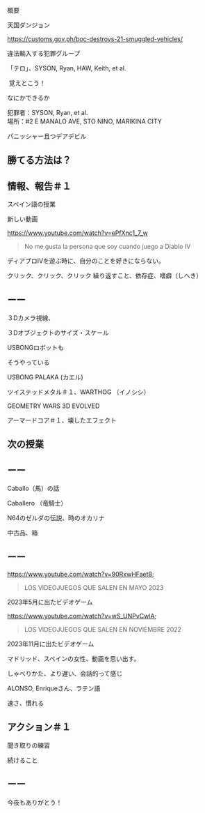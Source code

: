 概要

天国ダンジョン

https://customs.gov.ph/boc-destroys-21-smuggled-vehicles/

違法輸入する犯罪グループ

「テロ」、SYSON, Ryan, HAW, Keith, et al.

 覚えとこう！

なにかできるか

犯罪者：SYSON, Ryan, et al.<br/>
場所：#2 E MANALO AVE, STO NINO, MARIKINA CITY

パニッシャー且つデアデビル

## 勝てる方法は？

## 情報、報告＃１

スペイン語の授業

新しい動画

https://www.youtube.com/watch?v=ePfXnc1_7_w

> No me gusta la persona que soy cuando juego a Diablo IV

ディアブロIVを遊ぶ時に、自分のことを好きにならない。

クリック、クリック、クリック
繰り返すこと、依存症、嗜癖（しへき）

## ーー

３Dカメラ視線、

３Dオブジェクトのサイズ・スケール

USBONGロボットも

そうやっている

USBONG PALAKA (カエル)

ツイステッドメタル＃１、WARTHOG （イノシシ）

GEOMETRY WARS 3D EVOLVED

アーマードコア＃１、壊したエフェクト

## 次の授業

## ーー

Caballo（馬）の話

Caballero （竜騎士）

N64のゼルダの伝説、時のオカリナ

中古品、箱

## ーー

https://www.youtube.com/watch?v=90RxwHFaet8; 

> LOS VIDEOJUEGOS QUE SALEN EN MAYO 2023


2023年5月に出たビデオゲーム

https://www.youtube.com/watch?v=wS_UNPvCwlA;

> LOS VIDEOJUEGOS QUE SALEN EN NOVIEMBRE 2022 

2023年11月に出たビデオゲーム

マドリッド、スペインの女性、動画を思い出す。

しゃべりかた、より遅い、会話的って感じ

ALONSO, Enriqueさん、ラテン語

速さ、慣れる


## アクション＃１

聞き取りの練習

続けること

## ーー

今夜もありがとう！
